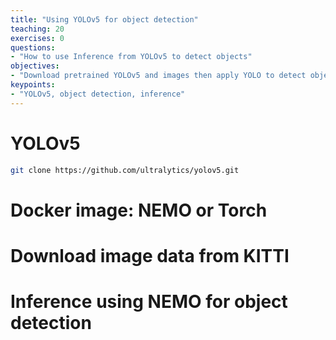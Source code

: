 ```yaml
---
title: "Using YOLOv5 for object detection"
teaching: 20
exercises: 0
questions:
- "How to use Inference from YOLOv5 to detect objects"
objectives:
- "Download pretrained YOLOv5 and images then apply YOLO to detect object"
keypoints:
- "YOLOv5, object detection, inference"
---
```


# YOLOv5

```bash
git clone https://github.com/ultralytics/yolov5.git
```

# Docker image: NEMO or Torch


# Download image data from KITTI

# Inference using NEMO for object detection

